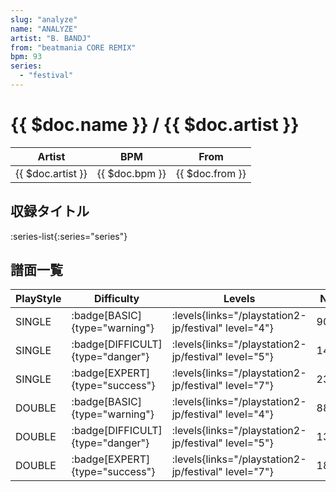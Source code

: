 ```yaml
---
slug: "analyze"
name: "ANALYZE"
artist: "B. BANDJ"
from: "beatmania CORE REMIX"
bpm: 93
series:
  - "festival"
---
```


# {{ $doc.name }} / {{ $doc.artist }}

|Artist|BPM|From|
|------|---|----|
|{{ $doc.artist }}|{{ $doc.bpm }}|{{ $doc.from }}|

## 収録タイトル

:series-list{:series="series"}

## 譜面一覧

|PlayStyle|Difficulty|Levels|Notes|Movie|
|---------|----------|------|-----|-----|
|SINGLE| :badge[BASIC]{type="warning"}| :levels{links="/playstation2-jp/festival" level="4"}|90/26||
|SINGLE| :badge[DIFFICULT]{type="danger"}| :levels{links="/playstation2-jp/festival" level="5"}|140/43||
|SINGLE| :badge[EXPERT]{type="success"}| :levels{links="/playstation2-jp/festival" level="7"}|232/2||
|DOUBLE| :badge[BASIC]{type="warning"}| :levels{links="/playstation2-jp/festival" level="4"}|88/28||
|DOUBLE| :badge[DIFFICULT]{type="danger"}| :levels{links="/playstation2-jp/festival" level="5"}|139/41||
|DOUBLE| :badge[EXPERT]{type="success"}| :levels{links="/playstation2-jp/festival" level="7"}|184/34||
